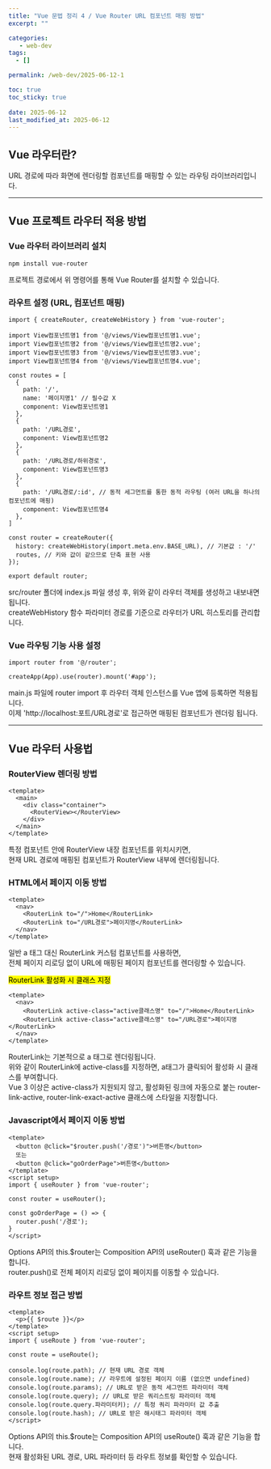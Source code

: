 ```yaml
---
title: "Vue 문법 정리 4 / Vue Router URL 컴포넌트 매핑 방법"
excerpt: ""

categories:
   - web-dev
tags:
  - []

permalink: /web-dev/2025-06-12-1

toc: true
toc_sticky: true
 
date: 2025-06-12
last_modified_at: 2025-06-12
---
```


## Vue 라우터란?

URL 경로에 따라 화면에 렌더링할 컴포넌트를 매핑할 수 있는 라우팅 라이브러리입니다.

---

## Vue 프로젝트 라우터 적용 방법

### Vue 라우터 라이브러리 설치
```
npm install vue-router
```
프로젝트 경로에서 위 명령어를 통해 Vue Router를 설치할 수 있습니다.

### 라우트 설정 (URL, 컴포넌트 매핑)
```
import { createRouter, createWebHistory } from 'vue-router';

import View컴포넌트명1 from '@/views/View컴포넌트명1.vue';
import View컴포넌트명2 from '@/views/View컴포넌트명2.vue';
import View컴포넌트명3 from '@/views/View컴포넌트명3.vue';
import View컴포넌트명4 from '@/views/View컴포넌트명4.vue';

const routes = [
  {
    path: '/',
    name: '페이지명1' // 필수값 X
    component: View컴포넌트명1
  },
  {
    path: '/URL경로',
    component: View컴포넌트명2
  },
  {
    path: '/URL경로/하위경로',
    component: View컴포넌트명3
  },
  {
    path: '/URL경로/:id', // 동적 세그먼트를 통한 동적 라우팅 (여러 URL을 하나의 컴포넌트에 매핑)
    component: View컴포넌트명4
  },
]

const router = createRouter({
  history: createWebHistory(import.meta.env.BASE_URL), // 기본값 : '/'
  routes, // 키와 값이 같으므로 단축 표현 사용
});

export default router;
```
src/router 폴더에 index.js 파일 생성 후, 위와 같이 라우터 객체를 생성하고 내보내면 됩니다.  
createWebHistory 함수 파라미터 경로를 기준으로 라우터가 URL 히스토리를 관리합니다.

### Vue 라우팅 기능 사용 설정
```
import router from '@/router';

createApp(App).use(router).mount('#app');
```
main.js 파일에 router import 후 라우터 객체 인스턴스를 Vue 앱에 등록하면 적용됩니다.  
이제 'http://localhost:포트/URL경로'로 접근하면 매핑된 컴포넌트가 렌더링 됩니다.

---

## Vue 라우터 사용법

### RouterView 렌더링 방법
```
<template>
  <main>
    <div class="container">
      <RouterView></RouterView>
    </div>
  </main>
</template>
```
특정 컴포넌트 안에 RouterView 내장 컴포넌트를 위치시키면,  
현재 URL 경로에 매핑된 컴포넌트가 RouterView 내부에 렌더링됩니다.

### HTML에서 페이지 이동 방법
```
<template>
  <nav>
    <RouterLink to="/">Home</RouterLink>
    <RouterLink to="/URL경로">페이지명</RouterLink>
  </nav>
</template>
```
일반 a 태그 대신 RouterLink 커스텀 컴포넌트를 사용하면,  
전체 페이지 리로딩 없이 URL에 매핑된 페이지 컴포넌트를 렌더링할 수 있습니다.

<mark>RouterLink 활성화 시 클래스 지정</mark>
```
<template>
  <nav>
    <RouterLink active-class="active클래스명" to="/">Home</RouterLink>
    <RouterLink active-class="active클래스명" to="/URL경로">페이지명</RouterLink>
  </nav>
</template>
```
RouterLink는 기본적으로 a 태그로 렌더링됩니다.  
위와 같이 RouterLink에 active-class를 지정하면, a태그가 클릭되어 활성화 시 클래스를 부여합니다.  
Vue 3 이상은 active-class가 지원되지 않고, 활성화된 링크에 자동으로 붙는 router-link-active, router-link-exact-active 클래스에 스타일을 지정합니다.

### Javascript에서 페이지 이동 방법
```
<template>
  <button @click="$router.push('/경로')">버튼명</button>
  또는
  <button @click="goOrderPage">버튼명</button>
</template>
<script setup>
import { useRouter } from 'vue-router';

const router = useRouter();

const goOrderPage = () => {
  router.push('/경로');
}
</script>
```
Options API의 this.$router는 Composition API의 useRouter() 훅과 같은 기능을 합니다.  
router.push()로 전체 페이지 리로딩 없이 페이지를 이동할 수 있습니다.

### 라우트 정보 접근 방법
```
<template>
  <p>{{ $route }}</p>
</template>
<script setup>
import { useRoute } from 'vue-router';

const route = useRoute();

console.log(route.path); // 현재 URL 경로 객체
console.log(route.name); // 라우트에 설정된 페이지 이름 (없으면 undefined)
console.log(route.params); // URL로 받은 동적 세그먼트 파라미터 객체
console.log(route.query); // URL로 받은 쿼리스트링 파라미터 객체
console.log(route.query.파라미터키); // 특정 쿼리 파라미터 값 추출
console.log(route.hash); // URL로 받은 해시태그 파라미터 객체
</script>
```
Options API의 this.$route는 Composition API의 useRoute() 훅과 같은 기능을 합니다.  
현재 활성화된 URL 경로, URL 파라미터 등 라우트 정보를 확인할 수 있습니다.
